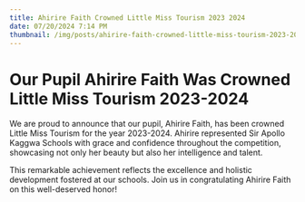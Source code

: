 ```yaml
---
title: Ahirire Faith Crowned Little Miss Tourism 2023 2024
date: 07/20/2024 7:14 PM
thumbnail: /img/posts/ahirire-faith-crowned-little-miss-tourism-2023-2024.webp
---
```

# Our Pupil Ahirire Faith Was Crowned Little Miss Tourism 2023-2024

We are proud to announce that our pupil, Ahirire Faith, has been crowned Little Miss Tourism for the year 2023-2024. Ahirire represented Sir Apollo Kaggwa Schools with grace and confidence throughout the competition, showcasing not only her beauty but also her intelligence and talent.

This remarkable achievement reflects the excellence and holistic development fostered at our schools. Join us in congratulating Ahirire Faith on this well-deserved honor!
